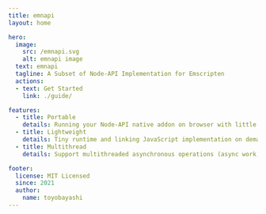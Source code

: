 ```yaml
---
title: emnapi
layout: home

hero:
  image:
    src: /emnapi.svg
    alt: emnapi image
  text: emnapi
  tagline: A Subset of Node-API Implementation for Emscripten
  actions:
  - text: Get Started
    link: ./guide/

features:
  - title: Portable
    details: Running your Node-API native addon on browser with little code change.
  - title: Lightweight
    details: Tiny runtime and linking JavaScript implementation on demand.
  - title: Multithread
    details: Support multithreaded asynchronous operations (async work, thread safe functions) via Web Worker.

footer:
  license: MIT Licensed
  since: 2021
  author:
    name: toyobayashi
---
```

